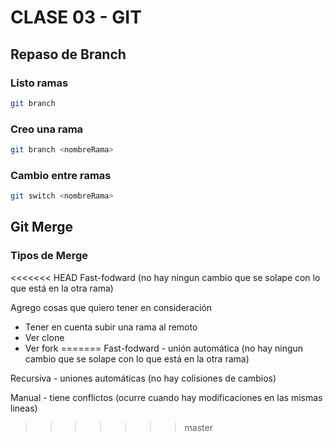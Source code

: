 # CLASE 03 - GIT

## Repaso de Branch

### Listo ramas

```sh
git branch
```

### Creo una rama

```sh
git branch <nombreRama>
```

### Cambio entre ramas

```sh
git switch <nombreRama>
```

## Git Merge

### Tipos de Merge

<<<<<<< HEAD
Fast-fodward (no hay ningun cambio que se solape con lo que está en la otra rama)

Agrego cosas que quiero tener en consideración

- Tener en cuenta subir una rama al remoto
- Ver clone
- Ver fork
=======
Fast-fodward - unión automática (no hay ningun cambio que se solape con lo que está en la otra rama)

Recursiva - uniones automáticas (no hay colisiones de cambios)

Manual - tiene conflictos (ocurre cuando hay modificaciones en las mismas lineas)
>>>>>>> master
